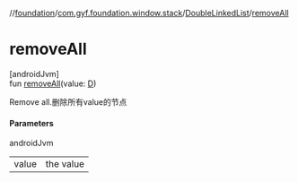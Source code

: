//[foundation](../../../index.md)/[com.gyf.foundation.window.stack](../index.md)/[DoubleLinkedList](index.md)/[removeAll](remove-all.md)

# removeAll

[androidJvm]\
fun [removeAll](remove-all.md)(value: [D](index.md))

Remove all.删除所有value的节点

#### Parameters

androidJvm

| | |
|---|---|
| value | the value |